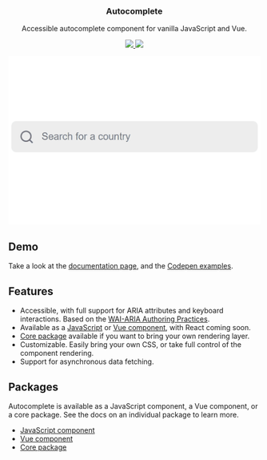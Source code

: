 <h3 align="center">
  Autocomplete
</h3>

<p align="center">
  Accessible autocomplete component for vanilla JavaScript and Vue.
</p>

<p align="center">
  <a href="https://www.npmjs.com/package/@trevoreyre/autocomplete">
    <img src="https://img.shields.io/npm/v/@trevoreyre/autocomplete.svg?style=flat">
  </a>
  <a href="LICENSE">
    <img src="https://img.shields.io/github/license/trevoreyre/autocomplete.svg?style=flat">
  </a>
</p>

<p align="center">
  <img src="docs/autocomplete.gif">
</p>

## Demo

Take a look at the [documentation page](https://autocomplete.trevoreyre.com), and the [Codepen examples](https://codepen.io/collection/DrwmoR/).

## Features

- Accessible, with full support for ARIA attributes and keyboard interactions. Based on the [WAI-ARIA Authoring Practices](https://www.w3.org/TR/wai-aria-practices-1.1/#combobox).
- Available as a [JavaScript][javascript-component] or [Vue component][vue-component], with React coming soon.
- [Core package][core-package] available if you want to bring your own rendering layer.
- Customizable. Easily bring your own CSS, or take full control of the component rendering.
- Support for asynchronous data fetching.

## Packages

Autocomplete is available as a JavaScript component, a Vue component, or a core package. See the docs on an individual package to learn more.

- [JavaScript component][javascript-component]
- [Vue component][vue-component]
- [Core package][core-package]

[version-badge]: https://img.shields.io/npm/v/@trevoreyre/autocomplete.svg?style=flat-square
[package]: https://www.npmjs.com/package/@trevoreyre/autocomplete
[license-badge]: https://img.shields.io/npm/l/@trevoreyre/autocomplete.svg?style=flat-square
[license]: LICENSE
[autocomplete-gif]: docs/autocomplete.gif
[autocomplete-image]: docs/autocomplete.png
[javascript-component]: packages/autocomplete-js/README.md
[vue-component]: packages/autocomplete-vue/README.md
[core-package]: packages/autocomplete/README.md
